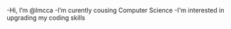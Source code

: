 -Hi, I’m @lmcca
-I’m curently cousing Computer Science
-I'm interested in upgrading my coding skills


